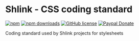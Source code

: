 # Shlink - CSS coding standard

[![npm](https://img.shields.io/npm/v/@shlinkio/stylelint-config-css-coding-standard?style=flat-square)](https://www.npmjs.com/package/@shlinkio/stylelint-config-css-coding-standard)
[![npm downloads](https://img.shields.io/npm/dt/@shlinkio/stylelint-config-css-coding-standard?style=flat-square)](https://www.npmjs.com/package/@shlinkio/stylelint-config-css-coding-standard)
[![GitHub license](https://img.shields.io/github/license/shlinkio/css-coding-standard.svg?style=flat-square)](https://github.com/shlinkio/css-coding-standard/blob/master/LICENSE)
[![Paypal Donate](https://img.shields.io/badge/Donate-paypal-blue.svg?style=flat-square&logo=paypal&colorA=cccccc)](https://acel.me/donate)

Coding standard used by Shlink projects for stylesheets

